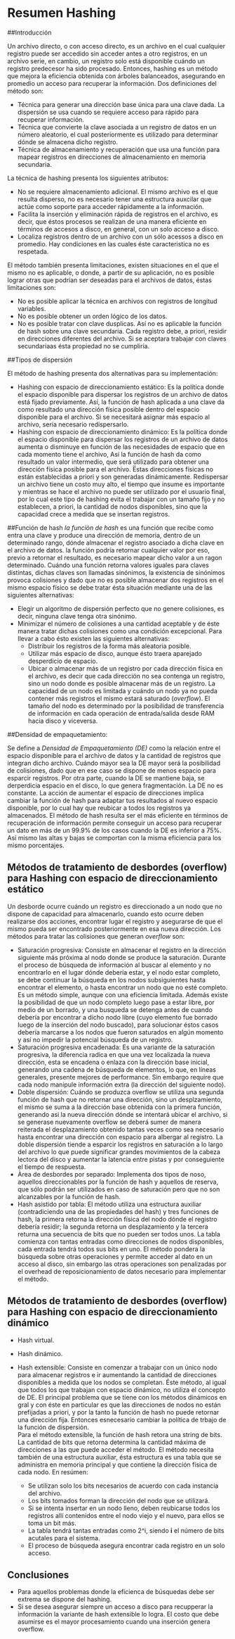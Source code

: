 Resumen Hashing
===============

##Introducción

Un archivo directo, o con acceso directo, es un archivo en el cual cualquier registro puede ser accedido sin acceder antes a otro registros, en un archivo serie, en cambio, un registro solo está disponible cuándo un registro predecesor ha sido procesado.
Entonces, hashing es un método que mejora la eficiencia obtenida con árboles balanceados, asegurando en promedio un acceso para recuperar la información. Dos definiciones del método son:

* Técnica para generar una dirección base única para una clave dada. La dispersión se usa cuando se requiere acceso para rápido para recuperar información.
* Técnica que convierte la clave asociada a un registro de datos en un número aleatorio, el cual posteriormente es utilizado para determinar dónde se almacena dicho registro.
* Técnica de almacenamiento y recuperación que usa una función para mapear registros en direcciones de almacenamiento en memoria secundaria.  
  
La técnica de hashing presenta los siguientes atributos:

* No se requiere almacenamiento adicional. El mismo archivo es el que resulta disperso, no es necesario tener una estructura auxcilar que actúe como soporte para acceder rápidamente a la información.
* Facilita la inserción y eliminación rápida de registros en el archivo, es decir, que éstos procesos se realizan de una manera eficiente en términos de accesos a disco, en general, con un solo acceso a disco.
* Localiza registros dentro de un archivo con un sólo acessos a disco en promedio. Hay condiciones en las cuales éste caracteristica no es respetada.

El método también presenta limitaciones, existen situaciones en el que el mismo no es aplicable, o donde, a partir de su aplicación, no es posible lograr otras que podrían ser deseadas para el archivos de datos, éstas limitaciones son:

* No es posible aplicar la técnica en archivos con registros de longitud variables.
* No es posible obtener un orden lógico de los datos.
* No es posible tratar con clave dusplicas. Así no es aplicable la función de hash sobre una clave secundaria. Cada registro debe, a priori, residir en direcciones diferentes del archivo. Si se aceptara trabajar con claves secundariaas ésta propiedad no se cumpliría.

##Tipos de dispersión

El método de hashing presenta dos alternativas para su implementación:

* Hashing con espacio de direccionamiento estático: Es la política donde el espacio disponible para dispersar los registros de un archivo de datos está fijado previamente. Así, la función de hash aplicada a una clave da como resultado una dirección física posible dentro del espacio disponible para el archivo. Si se necesitará asignar más espacio al archivo, sería necesario redispersarlo.
* Hashing con espacio de direccionamiento dinámico: Es la política donde el espacio disponible para dispersar los registros de un archivo de datos aumenta o disminuye en función de las necesidades de espacio que en cada momento tiene el archivo, Así la función de hash da como resultado un valor intermedio, que será utilizado para obtener una dirección física posible para el archivo. Ëstas direcciones físicas no están establecidas a priori y son generadas dinámicamente. Redispersar un archivo tiene un costo muy alto, el tiempo que insume es importante y mientras se hace el archivo no puede ser utilizado por el usuario final, por lo cual este tipo de hashing evita el trabajar con un tamaño fijo y no establecen, a priori, la cantidad de nodos disponibles, sino que la capacidad crece a medida que se insertan registros.

##Función de hash
*la funciòn de hash* es una función que recibe como entra una clave y produce una dirección de memoria, dentro de un determinado rango, dónde almacenar el registro asociado a dicha clave en el archivo de datos. la función podría retornar cualquier valor por eso, previo a retornar el resultado, es necesario mapear dicho valor a un ragon determinado. Cuándo una función retorna valores iguales para claves distintas, dichas claves son llamadas sinónimos, la existencia de sinónimos provoca colisiones y dado que no es posible almacenar dos registros en el mismo espacio físico se debe tratar ésta situación mediante una de las siguientes alternativas:

* Elegir un algoritmo de dispersión perfecto que no genere colisiones, es decir, ninguna clave tenga otra sinónimo.
* Minimizar el número de colisiones a una cantidad aceptable y de éste manera tratar dichas colisiones como una condición excepcional.
Para llevar a cabo ésto existen las siguientes alternativas:
	* Distribuir los registros de la forma más aleatoria posible.
	* Utilizar más espacio de disco, aunque ésto traera aparejado desperdicio de espacio.
	* Ubicar o almacenar más de un registro por cada dirección física en el archivo, es decir que cada dirección no sea contenga un registro, sino un nodo donde es posible almacenar más de un registro. La capacidad de un nodo es limitada y cuándo un nodo ya no pueda contener más registros el mismo estará saturado (*overflow*). El tamaño del nodo es determinado por la posibilidad de transferencia de información en cada operación de entrada/salida desde RAM hacia disco y viceversa.

##Densidad de empaquetamiento:

Se define a *Densidad de Empaquetamiento (DE)* como la relación entre el espacio disponible para el archivo de datos y la cantidad de registros que integran dicho archivo. Cuándo mayor sea la DE mayor será la posibilidad de colisiones, dado que en ese caso se dispone de menos espacio para esparcir registros. Por otra parte, cuando la DE se mantiene baja, se derperdicia espacio en el disco, lo que genera fragmentación. La DE no es constante.
La acción de aumentar el espacio de direcciones implica cambiar la función de hash para adaptar tus resultados al nuevo espacio disponible, por lo cual hay que reubicar a todos los registros ya almacenados.
El método de hash resulta ser el más eficiente en términos de recuperación de información permite conseguir un acceso para recuperar un dato en más de un 99.9% de los casos cuando la DE es inferior a 75%. Así mismo las altas y bajas se comportan con la misma eficiencia para los mismo porcentajes.

## Métodos de tratamiento de desbordes (overflow) para Hashing con espacio de direccionamiento estático

Un desborde ocurre cuándo un registro es direccionado a un nodo que no dispone de capacidad para almacenarlo, cuando esto ocurre deben realizarse dos acciones, encontrar lugar el registro y asegurarse de que el mismo pueda ser encontrado posteriormente en esa nueva dirección. Los métodos para tratar las colisiones que generan *overflow* son:

*	Saturación progresiva: Consiste en almacenar el registro en la dirección siguiente más próxima al nodo donde se produce la saturación. Durante el proceso de búsqueda de información al buscar al elemento y no encontrarlo en el lugar dónde debería estar, y el nodo estar completo, se debe continuar la búsqueda en los nodos subsiguientes hasta encontrar el elemento, o hasta encontrar un nodo que no esté completo. Es un método simple, aunque con una eficiencia limitada. Además existe la posibilidad de que un nodo completo luego pase a estar libre, por medio de un borrado, y una busqueda se detenga antes de cuando debería por encontrar a dicho nodo libre (cuyo elemento fue borrado luego de la inserción del nodo buscado), para solucionar éstos casos debería marcarse a los nodos que fueron saturados en algún momento y así no impedir la potencial búsqueda de un registro.
*	Saturación progresiva encadenada: Es una variante de la saturación progresiva, la diferencia radica en que una vez localizada la nueva dirección, esta se encadena o enlaza con la dirección base inicial, generando una cadena de búsqueda de elementos, lo que, en líneas generales, presente mejores de performance. Sin embargo require que cada nodo manipule información extra (la dirección del siguiente nodo).
*	Doble dispersión: Cuándo se produzca overflow se utiliza una segunda función de hash que no retornar una dirección, sino un desplzamiento, el mismo se suma a la dirección base obtenida con la primera función, generando asi la nueva dirección dónde se intentará ubicar el archivo, si se generase nuevamente overflow se deberá sumer de manera reiterada el desplazamiento obtenido tantas veces como sea necesario hasta encontrar una dirección con espacio para albergar al registro. La doble dispersión tiende a esparcir los registros en saturación a lo largo del archivo lo que puede significar grandes movimientos de la cabeza lectora del disco y aumentar la latencia entre pistas y por conseguiente el tiempo de respuesta.
*	Àrea de desbordes por separado: Implementa dos tipos de noso, aquellos direccionables por la función de hash y aquellos de reserva, que sólo podrán ser utilizados en caso de saturación pero que no son alcanzables por la función de hash.
*	Hash asistido por tabla: El método utiliza una estructura auxiliar (contradiciendo una de las propiedades del hash) y tres funciones de hash, la primera retorna la dirección física del nodo dónde el registro debería residir; la segunda retorna un desplazamiento y la tercera returna una secuencia de bits que no pueden ser todos unos. La tabla comienza con tantas entradas como direcciones de nodos disponibles, cada entrada tendrá todos sus bits en uno. El método pondera la búsqueda sobre otras operaciones y permite acceder al dato en un acceso al disco, sin embargo las otras operaciones son penalizadas por el overhead de reposicionamiento de datos necesario para implementar el método.

## Métodos de tratamiento de desbordes (overflow) para Hashing con espacio de direccionamiento dinámico

*	Hash virtual.
*	Hash dinámico.
*	Hash extensible: Consiste en comenzar a trabajar con un único nodo para almacenar registros e ir aumentando la cantidad de direcciones disponibles a medida que los nodos se completan. Éste método, al igual que todos los que trabajan con espacio dinámico, no utiliza el concepto de DE. El principal problema que se tiene con los métodos dinámicos en gral y con éste en particular es que las direcciones de nodos no están prefijadas a priori, y por la tanto la función de hash no puede retornar una dirección fija. Entonces esnecesario cambiar la política de trbajo de la función de dispersión.  
Para el método extensible, la función de hash retora una string de bits. La cantidad de bits que retorna determina la cantidad máxima de direcciones a las que puede acceder el método. El método necesita también de una estructura auxiliar, ésta estructura es una tabla que se administra en memoria principal y que contiene la dirección física de cada nodo. En resúmen:

	*	Se utilizan solo los bits necesarios de acuerdo con cada instancia del archivo.
	*	Los bits tomados forman la dirección del nodo que se utilizará.
	*	Si se intenta insertar en un nodo lleno, deben reubicarse todos los registros allí contenidos entre el nodo viejo y el nuevo, para ellos se toma un bit más.
	*	La tabla tendrá tantas entradas como 2^i, siendo **i** el número de bits acutales para el sistema.
	*	El proceso de búsqueda asegura encontrar cada registro en un solo acceso.

## Conclusiones
	
* Para aquellos problemas donde la eficienca de búsquedas debe ser extrema se dispone del hashing.
* Si se desea asegurar siempre un acceso a disco para recupperar la información la variante de hash extensible lo logra. El costo que debe asumirse es el mayor procesamiento cuando una inserción genera overflow.